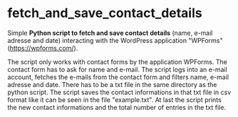 # fetch_and_save_contact_details
Simple **Python script to fetch and save contact details** (name, e-mail adresse and date) interacting with the WordPress application "WPForms" (https://wpforms.com/).

The script only works with contact forms by the application WPForms. The contact form has to ask for name and e-mail.
The script logs into an e-mail account, fetches the e-mails from the contact form and filters name, e-mail adresse and date.
There has to be a txt file in the same directory as the python script. The script saves the contact informations in that txt file in csv format like it can be seen in the file "example.txt". 
At last the script prints the new contact informations and the total number of entries in the txt file.
